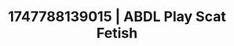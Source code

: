 ---
categories:
- Sex Olympics
- Gagging sounds
- Modesty
- Erotic tension
- Cheerleader roleplay
image: /assets/images/1747788139015.jpg
layout: post
seo:
  description: Featured content with exclusive Scat Fetish, ABDL Play. HD images available.
  keywords: Scat Fetish, ABDL Play
  og_image: /assets/images/1747788139015.jpg
  schema_type: VisualArtwork
tags:
- '#1747788139015'
- Scat Fetish
- ABDL Play
title: 1747788139015 | ABDL Play Scat Fetish
---